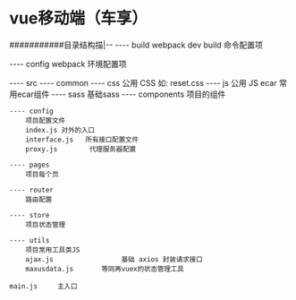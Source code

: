# vue移动端（车享）

###########目录结构描|--
---- build
    webpack dev build 命令配置项

---- config
    webpack 环境配置项

---- src
    ---- common
        ---- css
            公用 CSS 如: reset.css
        ---- js
            公用 JS
            ecar
                常用ecar组件
        ---- sass
            基础sass
    ---- components
        项目的组件

    ---- config
        项目配置文件
        index.js 对外的入口
        interface.js   所有接口配置文件
        proxy.js        代理服务器配置

    ---- pages
        项目每个页

    ---- router
        路由配置

    ---- store
        项目状态管理

    ---- utils
        项目常用工具类JS
        ajax.js                 基础 axios 封装请求接口
        maxusdata.js       等同再vuex的状态管理工具

    main.js     主入口

```










